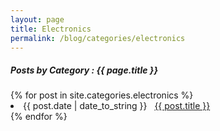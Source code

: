 ```yaml
---
layout: page
title: Electronics
permalink: /blog/categories/electronics
---
```

 
<h5> Posts by Category : {{ page.title }} </h5>

<div class="card">
{% for post in site.categories.electronics %}
 <li class="category-posts"><span>{{ post.date | date_to_string }}</span> &nbsp; <a href="{{ post.url }}">{{ post.title }}</a></li>
{% endfor %}
</div>